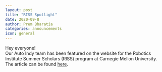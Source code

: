 ```yaml
---
layout: post
title: "RISS Spotlight"
date: 2020-09-8
author: Prem Bharatia
categories: announcements
icon: general
---
```


<p>
Hey everyone! <br> Our Auto Indy team has been featured on the website for the Robotics Institute Summer Scholars (RISS) program at Carnegie Mellon University. The article can be found 
  <a href="https://riss.ri.cmu.edu/cmu-riss-alumni-spotlight/">here</a>. 

</p>
